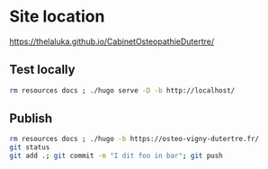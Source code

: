# Site location

https://thelaluka.github.io/CabinetOsteopathieDutertre/

## Test locally

```bash
rm resources docs ; ./hugo serve -D -b http://localhost/
```

## Publish

```bash
rm resources docs ; ./hugo -b https://osteo-vigny-dutertre.fr/
git status
git add .; git commit -m "I dit foo in bar"; git push
```
